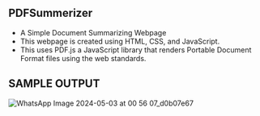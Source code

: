 ## PDFSummerizer

- A Simple Document Summarizing Webpage
- This webpage is created using HTML, CSS, and JavaScript.
- This uses PDF.js a JavaScript library that renders Portable Document Format files using the web standards.

## SAMPLE OUTPUT

![WhatsApp Image 2024-05-03 at 00 56 07_d0b07e67](https://github.com/AbhinavC10/PDFSummerizer/assets/135442606/5d06cbf9-9ccd-48fb-88e8-9b24b18fcf9c)

